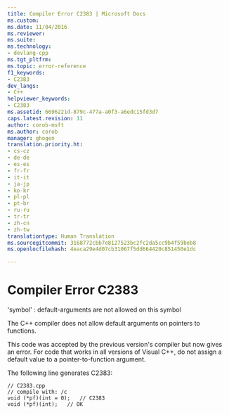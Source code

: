 ```yaml
---
title: Compiler Error C2383 | Microsoft Docs
ms.custom: 
ms.date: 11/04/2016
ms.reviewer: 
ms.suite: 
ms.technology:
- devlang-cpp
ms.tgt_pltfrm: 
ms.topic: error-reference
f1_keywords:
- C2383
dev_langs:
- C++
helpviewer_keywords:
- C2383
ms.assetid: 6696221d-879c-477a-a0f3-a6edc15fd3d7
caps.latest.revision: 11
author: corob-msft
ms.author: corob
manager: ghogen
translation.priority.ht:
- cs-cz
- de-de
- es-es
- fr-fr
- it-it
- ja-jp
- ko-kr
- pl-pl
- pt-br
- ru-ru
- tr-tr
- zh-cn
- zh-tw
translationtype: Human Translation
ms.sourcegitcommit: 3168772cbb7e8127523bc2fc2da5cc9b4f59beb8
ms.openlocfilehash: 4eaca29e4d07cb31067f5dd664420c851450e1dc

---
```

# Compiler Error C2383
'symbol' : default-arguments are not allowed on this symbol  
  
 The C++ compiler does not allow default arguments on pointers to functions.  
  
 This code was accepted by the previous version's compiler but now gives an error. For code that works in all versions of Visual C++, do not assign a default value to a pointer-to-function argument.  
  
 The following line generates C2383:  
  
```  
// C2383.cpp  
// compile with: /c   
void (*pf)(int = 0);   // C2383  
void (*pf)(int);   // OK  
```


<!--HONumber=Jan17_HO1-->


